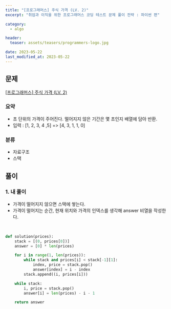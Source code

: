 ```yaml
---
title: "[프로그래머스] 주식 가격 (LV. 2)"
excerpt: "취업과 이직을 위한 프로그래머스 코딩 테스트 문제 풀이 전략 : 파이썬 편"

category:
  - algo

header:
  teaser: assets/teasers/programmers-logo.jpg

date: 2023-05-22
last_modified_at: 2023-05-22
---
```


## 문제

[[프로그래머스] 주식 가격 (LV. 2)](https://school.programmers.co.kr/learn/courses/30/lessons/42584)

### 요약

- 초 단위의 가격이 주어진다. 떨어지지 않은 기간은 몇 초인지 배열에 담아 반환.
- 입력 : [1, 2, 3, 4 ,5] => [4, 3, 1, 1, 0]

### 분류

- 자료구조
- 스택

## 풀이

### 1. 내 풀이

- 가격이 떨어지지 않으면 스택에 쌓는다.
- 가격이 떨어지는 순간, 현재 위치와 가격의 인덱스를 생각해 answer 비열을 작성한다.

<br>

```python
def solution(prices):
    stack = [(0, prices[0])]
    answer = [0] * len(prices)

    for i in range(1, len(prices)):
        while stack and prices[i] < stack[-1][1]:
            index, price = stack.pop()
            answer[index] = i - index
        stack.append((i, prices[i]))

    while stack:
        i, price = stack.pop()
        answer[i] = len(prices) - i - 1

    return answer
```
